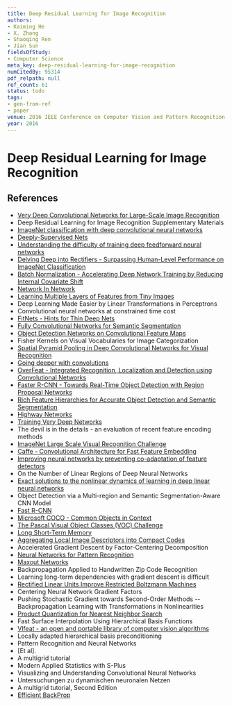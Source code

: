 ```yaml
---
title: Deep Residual Learning for Image Recognition
authors:
- Kaiming He
- X. Zhang
- Shaoqing Ren
- Jian Sun
fieldsOfStudy:
- Computer Science
meta_key: deep-residual-learning-for-image-recognition
numCitedBy: 95314
pdf_relpath: null
ref_count: 61
status: todo
tags:
- gen-from-ref
- paper
venue: 2016 IEEE Conference on Computer Vision and Pattern Recognition (CVPR)
year: 2016
---
```


# Deep Residual Learning for Image Recognition

## References

- [Very Deep Convolutional Networks for Large-Scale Image Recognition](./very-deep-convolutional-networks-for-large-scale-image-recognition.md)
- Deep Residual Learning for Image Recognition Supplementary Materials
- [ImageNet classification with deep convolutional neural networks](./imagenet-classification-with-deep-convolutional-neural-networks.md)
- [Deeply-Supervised Nets](./deeply-supervised-nets.md)
- [Understanding the difficulty of training deep feedforward neural networks](./understanding-the-difficulty-of-training-deep-feedforward-neural-networks.md)
- [Delving Deep into Rectifiers - Surpassing Human-Level Performance on ImageNet Classification](./delving-deep-into-rectifiers-surpassing-human-level-performance-on-imagenet-classification.md)
- [Batch Normalization - Accelerating Deep Network Training by Reducing Internal Covariate Shift](./batch-normalization-accelerating-deep-network-training-by-reducing-internal-covariate-shift.md)
- [Network In Network](./network-in-network.md)
- [Learning Multiple Layers of Features from Tiny Images](./learning-multiple-layers-of-features-from-tiny-images.md)
- Deep Learning Made Easier by Linear Transformations in Perceptrons
- Convolutional neural networks at constrained time cost
- [FitNets - Hints for Thin Deep Nets](./fitnets-hints-for-thin-deep-nets.md)
- [Fully Convolutional Networks for Semantic Segmentation](./fully-convolutional-networks-for-semantic-segmentation.md)
- [Object Detection Networks on Convolutional Feature Maps](./object-detection-networks-on-convolutional-feature-maps.md)
- Fisher Kernels on Visual Vocabularies for Image Categorization
- [Spatial Pyramid Pooling in Deep Convolutional Networks for Visual Recognition](./spatial-pyramid-pooling-in-deep-convolutional-networks-for-visual-recognition.md)
- [Going deeper with convolutions](./going-deeper-with-convolutions.md)
- [OverFeat - Integrated Recognition, Localization and Detection using Convolutional Networks](./overfeat-integrated-recognition-localization-and-detection-using-convolutional-networks.md)
- [Faster R-CNN - Towards Real-Time Object Detection with Region Proposal Networks](./faster-r-cnn-towards-real-time-object-detection-with-region-proposal-networks.md)
- [Rich Feature Hierarchies for Accurate Object Detection and Semantic Segmentation](./rich-feature-hierarchies-for-accurate-object-detection-and-semantic-segmentation.md)
- [Highway Networks](./highway-networks.md)
- [Training Very Deep Networks](./training-very-deep-networks.md)
- The devil is in the details - an evaluation of recent feature encoding methods
- [ImageNet Large Scale Visual Recognition Challenge](./imagenet-large-scale-visual-recognition-challenge.md)
- [Caffe - Convolutional Architecture for Fast Feature Embedding](./caffe-convolutional-architecture-for-fast-feature-embedding.md)
- [Improving neural networks by preventing co-adaptation of feature detectors](./improving-neural-networks-by-preventing-co-adaptation-of-feature-detectors.md)
- On the Number of Linear Regions of Deep Neural Networks
- [Exact solutions to the nonlinear dynamics of learning in deep linear neural networks](./exact-solutions-to-the-nonlinear-dynamics-of-learning-in-deep-linear-neural-networks.md)
- Object Detection via a Multi-region and Semantic Segmentation-Aware CNN Model
- [Fast R-CNN](./fast-r-cnn.md)
- [Microsoft COCO - Common Objects in Context](./microsoft-coco-common-objects-in-context.md)
- [The Pascal Visual Object Classes (VOC) Challenge](./the-pascal-visual-object-classes-voc-challenge.md)
- [Long Short-Term Memory](./long-short-term-memory.md)
- [Aggregating Local Image Descriptors into Compact Codes](./aggregating-local-image-descriptors-into-compact-codes.md)
- Accelerated Gradient Descent by Factor-Centering Decomposition
- [Neural Networks for Pattern Recognition](./neural-networks-for-pattern-recognition.md)
- [Maxout Networks](./maxout-networks.md)
- Backpropagation Applied to Handwritten Zip Code Recognition
- Learning long-term dependencies with gradient descent is difficult
- [Rectified Linear Units Improve Restricted Boltzmann Machines](./rectified-linear-units-improve-restricted-boltzmann-machines.md)
- Centering Neural Network Gradient Factors
- Pushing Stochastic Gradient towards Second-Order Methods -- Backpropagation Learning with Transformations in Nonlinearities
- [Product Quantization for Nearest Neighbor Search](./product-quantization-for-nearest-neighbor-search.md)
- Fast Surface Interpolation Using Hierarchical Basis Functions
- [Vlfeat - an open and portable library of computer vision algorithms](./vlfeat-an-open-and-portable-library-of-computer-vision-algorithms.md)
- Locally adapted hierarchical basis preconditioning
- Pattern Recognition and Neural Networks
- [Et al].
- A multigrid tutorial
- Modern Applied Statistics with S-Plus
- Visualizing and Understanding Convolutional Neural Networks
- Untersuchungen zu dynamischen neuronalen Netzen
- A multigrid tutorial, Second Edition
- [Efficient BackProp](./efficient-backprop.md)
